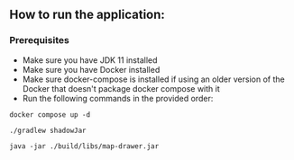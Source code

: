 ## How to run the application:

### Prerequisites
- Make sure you have JDK 11 installed 
- Make sure you have Docker installed 
- Make sure docker-compose is installed if using an older version of the Docker that doesn't package docker compose with it
- Run the following commands in the provided order:

```shell script
docker compose up -d
```

```shell script
./gradlew shadowJar
```

```shell script
java -jar ./build/libs/map-drawer.jar
```
